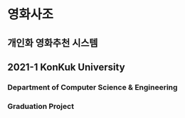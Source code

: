 # 영화사조
## 개인화 영화추천 시스템

## 2021-1 KonKuk University
### Department of Computer Science & Engineering
### Graduation Project
